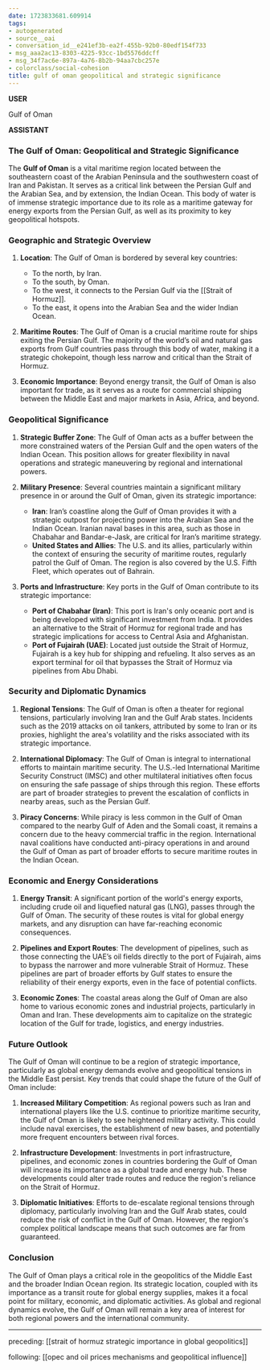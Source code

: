 ```yaml
---
date: 1723833681.609914
tags:
- autogenerated
- source__oai
- conversation_id__e241ef3b-ea2f-455b-92b0-80edf154f733
- msg_aaa2ac13-8303-4225-93cc-1bd5576ddcff
- msg_34f7ac6e-897a-4a76-8b2b-94aa7cbc257e
- colorclass/social-cohesion
title: gulf of oman geopolitical and strategic significance
---
```


**USER**

Gulf of Oman


**ASSISTANT**

### The Gulf of Oman: Geopolitical and Strategic Significance

The **Gulf of Oman** is a vital maritime region located between the southeastern coast of the Arabian Peninsula and the southwestern coast of Iran and Pakistan. It serves as a critical link between the Persian Gulf and the Arabian Sea, and by extension, the Indian Ocean. This body of water is of immense strategic importance due to its role as a maritime gateway for energy exports from the Persian Gulf, as well as its proximity to key geopolitical hotspots.

### Geographic and Strategic Overview

1. **Location**: The Gulf of Oman is bordered by several key countries:
   - To the north, by Iran.
   - To the south, by Oman.
   - To the west, it connects to the Persian Gulf via the [[Strait of Hormuz]].
   - To the east, it opens into the Arabian Sea and the wider Indian Ocean.

2. **Maritime Routes**: The Gulf of Oman is a crucial maritime route for ships exiting the Persian Gulf. The majority of the world’s oil and natural gas exports from Gulf countries pass through this body of water, making it a strategic chokepoint, though less narrow and critical than the Strait of Hormuz.

3. **Economic Importance**: Beyond energy transit, the Gulf of Oman is also important for trade, as it serves as a route for commercial shipping between the Middle East and major markets in Asia, Africa, and beyond.

### Geopolitical Significance

1. **Strategic Buffer Zone**: The Gulf of Oman acts as a buffer between the more constrained waters of the Persian Gulf and the open waters of the Indian Ocean. This position allows for greater flexibility in naval operations and strategic maneuvering by regional and international powers.

2. **Military Presence**: Several countries maintain a significant military presence in or around the Gulf of Oman, given its strategic importance:
   - **Iran**: Iran’s coastline along the Gulf of Oman provides it with a strategic outpost for projecting power into the Arabian Sea and the Indian Ocean. Iranian naval bases in this area, such as those in Chabahar and Bandar-e-Jask, are critical for Iran’s maritime strategy.
   - **United States and Allies**: The U.S. and its allies, particularly within the context of ensuring the security of maritime routes, regularly patrol the Gulf of Oman. The region is also covered by the U.S. Fifth Fleet, which operates out of Bahrain.

3. **Ports and Infrastructure**: Key ports in the Gulf of Oman contribute to its strategic importance:
   - **Port of Chabahar (Iran)**: This port is Iran's only oceanic port and is being developed with significant investment from India. It provides an alternative to the Strait of Hormuz for regional trade and has strategic implications for access to Central Asia and Afghanistan.
   - **Port of Fujairah (UAE)**: Located just outside the Strait of Hormuz, Fujairah is a key hub for shipping and refueling. It also serves as an export terminal for oil that bypasses the Strait of Hormuz via pipelines from Abu Dhabi.

### Security and Diplomatic Dynamics

1. **Regional Tensions**: The Gulf of Oman is often a theater for regional tensions, particularly involving Iran and the Gulf Arab states. Incidents such as the 2019 attacks on oil tankers, attributed by some to Iran or its proxies, highlight the area's volatility and the risks associated with its strategic importance.

2. **International Diplomacy**: The Gulf of Oman is integral to international efforts to maintain maritime security. The U.S.-led International Maritime Security Construct (IMSC) and other multilateral initiatives often focus on ensuring the safe passage of ships through this region. These efforts are part of broader strategies to prevent the escalation of conflicts in nearby areas, such as the Persian Gulf.

3. **Piracy Concerns**: While piracy is less common in the Gulf of Oman compared to the nearby Gulf of Aden and the Somali coast, it remains a concern due to the heavy commercial traffic in the region. International naval coalitions have conducted anti-piracy operations in and around the Gulf of Oman as part of broader efforts to secure maritime routes in the Indian Ocean.

### Economic and Energy Considerations

1. **Energy Transit**: A significant portion of the world's energy exports, including crude oil and liquefied natural gas (LNG), passes through the Gulf of Oman. The security of these routes is vital for global energy markets, and any disruption can have far-reaching economic consequences.

2. **Pipelines and Export Routes**: The development of pipelines, such as those connecting the UAE’s oil fields directly to the port of Fujairah, aims to bypass the narrower and more vulnerable Strait of Hormuz. These pipelines are part of broader efforts by Gulf states to ensure the reliability of their energy exports, even in the face of potential conflicts.

3. **Economic Zones**: The coastal areas along the Gulf of Oman are also home to various economic zones and industrial projects, particularly in Oman and Iran. These developments aim to capitalize on the strategic location of the Gulf for trade, logistics, and energy industries.

### Future Outlook

The Gulf of Oman will continue to be a region of strategic importance, particularly as global energy demands evolve and geopolitical tensions in the Middle East persist. Key trends that could shape the future of the Gulf of Oman include:

1. **Increased Military Competition**: As regional powers such as Iran and international players like the U.S. continue to prioritize maritime security, the Gulf of Oman is likely to see heightened military activity. This could include naval exercises, the establishment of new bases, and potentially more frequent encounters between rival forces.

2. **Infrastructure Development**: Investments in port infrastructure, pipelines, and economic zones in countries bordering the Gulf of Oman will increase its importance as a global trade and energy hub. These developments could alter trade routes and reduce the region's reliance on the Strait of Hormuz.

3. **Diplomatic Initiatives**: Efforts to de-escalate regional tensions through diplomacy, particularly involving Iran and the Gulf Arab states, could reduce the risk of conflict in the Gulf of Oman. However, the region's complex political landscape means that such outcomes are far from guaranteed.

### Conclusion

The Gulf of Oman plays a critical role in the geopolitics of the Middle East and the broader Indian Ocean region. Its strategic location, coupled with its importance as a transit route for global energy supplies, makes it a focal point for military, economic, and diplomatic activities. As global and regional dynamics evolve, the Gulf of Oman will remain a key area of interest for both regional powers and the international community.


---

preceding: [[strait of hormuz strategic importance in global geopolitics]]  


following: [[opec and oil prices mechanisms and geopolitical influence]]
